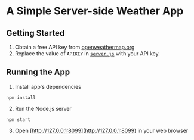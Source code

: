 # A Simple Server-side Weather App
## Getting Started
1. Obtain a free API key from [openweathermap.org](openweathermap.org)
2. Replace the value of `APIKEY` in [`server.js`](server.js) with your API key.

## Running the App
1. Install app's dependencies 
```
npm install
```
2. Run the Node.js server
```
npm start
```
3. Open [http://127.0.0.1:8099](http://127.0.0.1:8099) in your web browser
